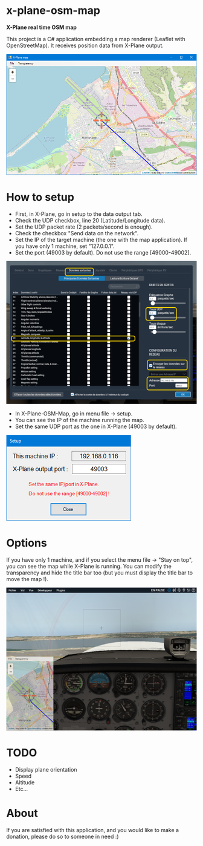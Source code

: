 # x-plane-osm-map
**X-Plane real time OSM map**

This project is a C# application embedding a map renderer (Leaflet with OpenStreetMap).
It receives position data from X-Plane output.

![](/doc/screenshot1.png)


# How to setup

* First, in X-Plane, go in setup to the data output tab.
* Check the UDP checkbox, line 20 (Latitude/Longitude data).
* Set the UDP packet rate (2 packets/second is enough).
* Check the checkbox "Send data on the network".
* Set the IP of the target machine (the one with the map application). If you have only 1 machine, set "127.0.0.1".
* Set the port (49003 by default). Do not use the range [49000-49002].

![](/doc/screenshot3.png)


* In X-Plane-OSM-Map, go in menu file -> setup.
* You can see the IP of the machine running the map.
* Set the same UDP port as the one in X-Plane (49003 by default).

![](/doc/screenshot2.png)

# Options

If you have only 1 machine, and if you select the menu file -> "Stay on top", you can see the map while X-Plane is running.
You can modify the transparency and hide the title bar too (but you must display the title bar to move the map !).

![](/doc/screenshot4.png)


# TODO

* Display plane orientation
* Speed
* Altitude
* Etc...


# About

If you are satisfied with this application, and you would like to make a donation, please do so to someone in need :)

